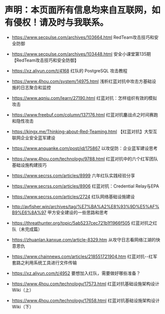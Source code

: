 # 声明：本页面所有信息均来自互联网，如有侵权！请及时与我联系。

- https://www.secpulse.com/archives/103664.html  RedTeam攻击技巧和安全防御

- https://www.secpulse.com/archives/103448.html  安全小课堂第135期【RedTeam攻击技巧和安全防御】

- https://xz.aliyun.com/t/4168                   红队的 PostgreSQL 攻击教程

- https://www.4hou.com/system/14975.html  浅析红蓝对抗中攻击方基础设施的日志聚合和监控

- https://www.aqniu.com/learn/27190.html   红蓝对抗：怎样组织有效的模拟攻击

- https://www.freebuf.com/column/137176.html  红蓝对抗鏖战点之时间赛跑和隐性攻击                                

- https://kingx.me/Thinking-about-Red-Teaming.html  【红蓝对抗】大型互联网企业安全蓝军建设

- https://www.anquanke.com/post/id/175867  以攻促防：企业蓝军建设思考     

- <https://www.4hou.com/technology/9788.html>    红蓝对抗中的六个红军团队基础设施构建技巧   

- <https://www.secrss.com/articles/8999>  六年红队实践经验分享

- <https://www.secrss.com/articles/8906> 红蓝对抗：Credential Relay与EPA

- <https://www.secrss.com/articles/2724> 红队网络基础设施建设

- <http://avfisher.win/archives/tag/%E7%BA%A2%E8%93%9D%E5%AF%B9%E6%8A%97>  甲方安全建设的一些思路和思考

- <https://threathunter.org/topic/5ab5237cec721b1f1966f505>  红蓝对抗之红队（未完成篇）

- <https://zhuanlan.kanxue.com/article-8329.htm>  从攻守日志看网络江湖的快意恩仇

- <https://www.chainnews.com/articles/218551721904.htm>  红蓝对抗--红军套路之利用系统工具进行文件传输

- https://xz.aliyun.com/t/4952  要想加入红队，需要做好哪些准备？

- https://www.4hou.com/technology/17573.html  红蓝对抗基础设施架构设计Wiki（上）

- https://www.4hou.com/technology/17658.html  红蓝对抗基础设施架构设计Wiki（下）

  

  

  
  
  


